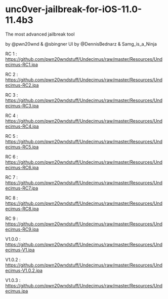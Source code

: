 # unc0ver-jailbreak-for-iOS-11.0-11.4b3
The most advanced jailbreak tool

by @pwn20wnd & @sbingner
UI by @DennisBednarz & Samg_is_a_Ninja



RC 1 :
https://github.com/pwn20wndstuff/Undecimus/raw/master/Resources/Undecimus-RC1.ipa

RC 2 :
https://github.com/pwn20wndstuff/Undecimus/raw/master/Resources/Undecimus-RC2.ipa

RC 3 :
https://github.com/pwn20wndstuff/Undecimus/raw/master/Resources/Undecimus-RC3.ipa

RC 4 :
https://github.com/pwn20wndstuff/Undecimus/raw/master/Resources/Undecimus-RC4.ipa

RC 5 :
https://github.com/pwn20wndstuff/Undecimus/raw/master/Resources/Undecimus-RC5.ipa

RC 6 : 
https://github.com/pwn20wndstuff/Undecimus/raw/master/Resources/Undecimus-RC6.ipa

RC 7 :
https://github.com/pwn20wndstuff/Undecimus/raw/master/Resources/Undecimus-RC7.ipa

RC 8 :
https://github.com/pwn20wndstuff/Undecimus/raw/master/Resources/Undecimus-RC8.ipa

RC 9 :
https://github.com/pwn20wndstuff/Undecimus/raw/master/Resources/Undecimus-RC9.ipa

V1.0.0 :
https://github.com/pwn20wndstuff/Undecimus/raw/master/Resources/Undecimus-V1.ipa

V1.0.2 :
https://github.com/pwn20wndstuff/Undecimus/raw/master/Resources/Undecimus-V1.0.2.ipa

V1.0.3 : 
https://github.com/pwn20wndstuff/Undecimus/raw/master/Resources/Undecimus.ipa
